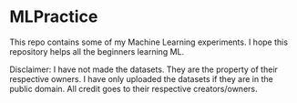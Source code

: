 # MLPractice
This repo contains some of my Machine Learning experiments.
I hope this repository helps all the beginners learning ML.

Disclaimer: 
I have not made the datasets. They are the property of their respective owners.
I have only uploaded the datasets if they are in the public domain.
All credit goes to their respective creators/owners.
